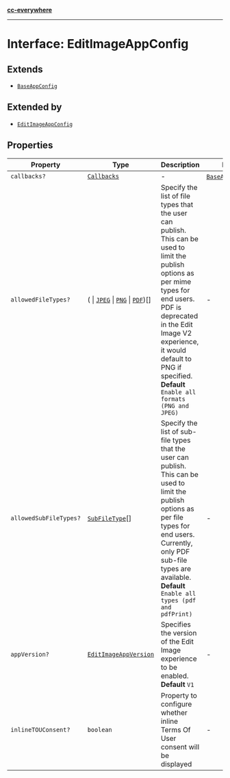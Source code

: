 [**cc-everywhere**](../../../../../../index.md)

***

# Interface: EditImageAppConfig

## Extends

- [`BaseAppConfig`](../../../design-config-types/interfaces/base-app-config.md)

## Extended by

- [`EditImageAppConfig`](../../../3p/module/app-config-types/interfaces/edit-image-app-config.md)

## Properties

| Property | Type | Description | Inherited from |
| ------ | ------ | ------ | ------ |
| <a id="callbacks"></a> `callbacks?` | [`Callbacks`](../../../callbacks-types/interfaces/callbacks.md) | - | [`BaseAppConfig`](../../../design-config-types/interfaces/base-app-config.md).[`callbacks`](../../../design-config-types/interfaces/base-app-config.md#callbacks) |
| <a id="allowedfiletypes"></a> `allowedFileTypes?` | ( \| [`JPEG`](../../../asset-types/enumerations/image-file-type.md#jpeg) \| [`PNG`](../../../asset-types/enumerations/image-file-type.md#png) \| [`PDF`](../../../asset-types/enumerations/pdf-file-type.md#pdf))[] | Specify the list of file types that the user can publish. This can be used to limit the publish options as per mime types for end users. PDF is deprecated in the Edit Image V2 experience, it would default to PNG if specified. **Default** `Enable all formats (PNG and JPEG)` | - |
| <a id="allowedsubfiletypes"></a> `allowedSubFileTypes?` | [`SubFileType`](../../../asset-types/enumerations/sub-file-type.md)[] | Specify the list of sub-file types that the user can publish. This can be used to limit the publish options as per file types for end users. Currently, only PDF sub-file types are available. **Default** `Enable all types (pdf and pdfPrint)` | - |
| <a id="appversion"></a> `appVersion?` | [`EditImageAppVersion`](../../app-config-types/enumerations/edit-image-app-version.md) | Specifies the version of the Edit Image experience to be enabled. **Default** `V1` | - |
| <a id="inlinetouconsent"></a> `inlineTOUConsent?` | `boolean` | Property to configure whether inline Terms Of User consent will be displayed | - |
